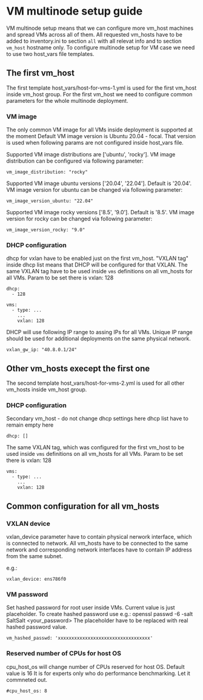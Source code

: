 # VM multinode setup guide

VM multinode setup means that we can configure more vm_host machines and spread VMs across all of them.
All requested vm_hosts have to be added to inventory.ini to section `all` with all relevat info and
to section `vm_host` hostname only.
To configure multinode setup for VM case we need to use two host_vars file templates.


## The first vm_host

The first template host_vars/host-for-vms-1.yml is used for the first vm_host inside vm_host group.
For the first vm_host we need to configure common parameters for the whole multinode deployment.

### VM image
The only common VM image for all VMs inside deployment is supported at the moment
Default VM image version is Ubuntu 20.04 - focal. That version is used when following params are not configured inside host_vars file.

Supported VM image distributions are ['ubuntu', 'rocky']. VM image distribution can be configured via following parameter:

```
vm_image_distribution: "rocky"
```

Supported VM image ubuntu versions ['20.04', '22.04']. Default is '20.04'.
VM image version for ubuntu can be changed via following parameter:

```
vm_image_version_ubuntu: "22.04"
```

Supported VM image rocky versions ['8.5', '9.0']. Default is '8.5'.
VM image version for rocky can be changed via following parameter:

```
vm_image_version_rocky: "9.0"
```


### DHCP configuration
dhcp for vxlan have to be enabled just on the first vm_host. "VXLAN tag" inside dhcp list means that DHCP will be configured for that VXLAN.
The same VXLAN tag have to be used inside `vms` definitions on all vm_hosts for all VMs. Param to be set there is vxlan: 128

```
dhcp:
  - 128
```

```
vms:
  - type: ...
    ...
    vxlan: 128
```

DHCP will use following IP range to assing IPs for all VMs. Unique IP range should be used for additional deployments on the same physical network.

```
vxlan_gw_ip: "40.8.0.1/24"
```


## Other vm_hosts execept the first one
The second template host_vars/host-for-vms-2.yml is used for all other vm_hosts inside vm_host group.

### DHCP configuration
Secondary vm_host - do not change dhcp settings here
dhcp list have to remain empty here

```
dhcp: []
```

The same VXLAN tag, which was configured for the first vm_host to be used inside `vms` definitions on all vm_hosts for all VMs.
Param to be set there is vxlan: 128

```
vms:
  - type: ...
    ...
    vxlan: 128
```


## Common configuration for all vm_hosts

### VXLAN device
vxlan_device parameter have to contain physical nerwork interface, which is connected to network.
All vm_hosts have to be connected to the same network and corresponding network interfaces have to contain IP address from the same subnet.

e.g.:
```
vxlan_device: ens786f0
```

### VM password
Set hashed password for root user inside VMs. Current value is just placeholder.
To create hashed password use e.g.: openssl passwd -6 -salt SaltSalt <your_password>
The placeholder have to be replaced with real hashed password value.

```
vm_hashed_passwd: 'xxxxxxxxxxxxxxxxxxxxxxxxxxxxxxxxxx'
```

### Reserved number of CPUs for host OS
cpu_host_os will change number of CPUs reserved for host OS. Default value is 16
It is for experts only who do performance benchmarking. Let it commneted out.

```
#cpu_host_os: 8
```
